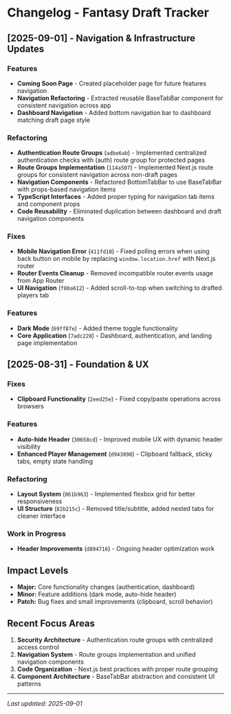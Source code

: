 # Changelog - Fantasy Draft Tracker

## [2025-09-01] - Navigation & Infrastructure Updates

### Features
- **Coming Soon Page** - Created placeholder page for future features navigation
- **Navigation Refactoring** - Extracted reusable BaseTabBar component for consistent navigation across app
- **Dashboard Navigation** - Added bottom navigation bar to dashboard matching draft page style

### Refactoring  
- **Authentication Route Groups** (`adbe6ab`) - Implemented centralized authentication checks with (auth) route group for protected pages
- **Route Groups Implementation** (`114a507`) - Implemented Next.js route groups for consistent navigation across non-draft pages
- **Navigation Components** - Refactored BottomTabBar to use BaseTabBar with props-based navigation items
- **TypeScript Interfaces** - Added proper typing for navigation tab items and component props
- **Code Reusability** - Eliminated duplication between dashboard and draft navigation components

### Fixes
- **Mobile Navigation Error** (`411fd10`) - Fixed polling errors when using back button on mobile by replacing `window.location.href` with Next.js router
- **Router Events Cleanup** - Removed incompatible router.events usage from App Router
- **UI Navigation** (`f80a612`) - Added scroll-to-top when switching to drafted players tab

### Features  
- **Dark Mode** (`69ff87e`) - Added theme toggle functionality
- **Core Application** (`7adc228`) - Dashboard, authentication, and landing page implementation

## [2025-08-31] - Foundation & UX

### Fixes
- **Clipboard Functionality** (`2eed25e`) - Fixed copy/paste operations across browsers

### Features
- **Auto-hide Header** (`30658cd`) - Improved mobile UX with dynamic header visibility
- **Enhanced Player Management** (`d943898`) - Clipboard fallback, sticky tabs, empty state handling

### Refactoring
- **Layout System** (`061b963`) - Implemented flexbox grid for better responsiveness
- **UI Structure** (`82b215c`) - Removed title/subtitle, added nested tabs for cleaner interface

### Work in Progress
- **Header Improvements** (`d894716`) - Ongoing header optimization work

## Impact Levels
- **Major:** Core functionality changes (authentication, dashboard)
- **Minor:** Feature additions (dark mode, auto-hide header)
- **Patch:** Bug fixes and small improvements (clipboard, scroll behavior)

## Recent Focus Areas
1. **Security Architecture** - Authentication route groups with centralized access control
2. **Navigation System** - Route groups implementation and unified navigation components
3. **Code Organization** - Next.js best practices with proper route grouping
4. **Component Architecture** - BaseTabBar abstraction and consistent UI patterns

---
*Last updated: 2025-09-01*